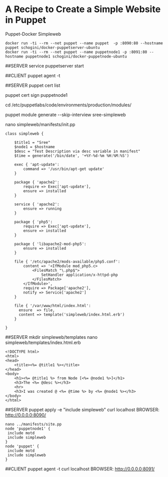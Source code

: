 # A Recipe to Create a Simple Website in Puppet
Puppet-Docker Simpleweb
```
docker run -ti --rm --net puppet --name puppet  -p :8090:80 --hostname puppet schogini/docker-puppetserver-ubuntu
docker run -ti --rm --net puppet --name puppetnode1 -p :8091:80 --hostname puppetnode1 schogini/docker-puppetnode-ubuntu
```
##SERVER
service puppetserver start

##CLIENT
puppet agent -t

##SERVER 
puppet cert list

puppet cert sign puppetnode1

cd /etc/puppetlabs/code/environments/production/modules/

puppet module generate --skip-interview sree-simpleweb

nano simpleweb/manifests/init.pp

```
class simpleweb {
	
	$title1 = "Sree"
	$node1 = $hostname
	$desc = "Test Description via desc variable in manifest"
	$time = generate('/bin/date', '+%Y-%d-%m %H:%M:%S')

	exec { 'apt-update':
		command => '/usr/bin/apt-get update'
	}

	package { 'apache2':
		require => Exec['apt-update'],
		ensure => installed
	}

	service { 'apache2':
		ensure => running
	}

	package { 'php5':
		require => Exec['apt-update'],
		ensure => installed
	}

	package { 'libapache2-mod-php5':
		ensure => installed
	}

	file { '/etc/apache2/mods-available/php5.conf':
		content => '<IfModule mod_php5.c>
			<FilesMatch "\.php$">
				SetHandler application/x-httpd-php
			</FilesMatch>
		</IfModule>',
		require => Package['apache2'],
		notify => Service['apache2']
	}

	file { '/var/www/html/index.html':
	  ensure  => file,
	  content => template('simpleweb/index.html.erb')
	}

}
```


##SERVER
mkdir simpleweb/templates
nano simpleweb/templates/index.html.erb
```
<!DOCTYPE html>
<html>
<head>
	<title><%= @title1 %></title>
</head>
<body>
	<h1><%= @title1 %> from Node [<%= @node1 %>]</h1>
	<h3>The <%= @desc %></h3>
	<hr>
	<h3>I was created @ <%= @time %> by <%= @node1 %></h3>
</body>
</html>
```
##SERVER
puppet apply -e "include simpleweb"
curl localhost
BROWSER: http://0.0.0.0:8090/
```
nano ../manifests/site.pp
node 'puppetnode1' {
 include motd
 include simpleweb
}
node 'puppet' {
 include motd
 include simpleweb
}
```
##CLIENT
puppet agent -t
curl localhost
BROWSER: http://0.0.0.0:8091/
